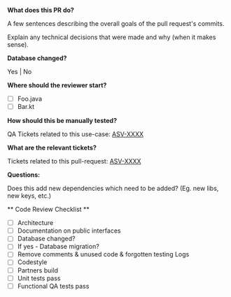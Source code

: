 **What does this PR do?**

   A few sentences describing the overall goals of the pull request's commits. 

   Explain any technical decisions that were made and why (when it makes sense).

**Database changed?**

   Yes | No

**Where should the reviewer start?**

- [ ] Foo.java
- [ ] Bar.kt

**How should this be manually tested?**

  QA Tickets related to this use-case: [ASV-XXXX](<Jira url>)

**What are the relevant tickets?**

  Tickets related to this pull-request: [ASV-XXXX](<Jira url>)

**Questions:**

   Does this add new dependencies which need to be added? (Eg. new libs, new keys, etc.) 




** Code Review Checklist **

- [ ] Architecture
- [ ] Documentation on public interfaces
- [ ] Database changed?
- [ ] If yes - Database migration?
- [ ] Remove comments & unused code & forgotten testing Logs
- [ ] Codestyle
- [ ] Partners build
- [ ] Unit tests pass
- [ ] Functional QA tests pass
